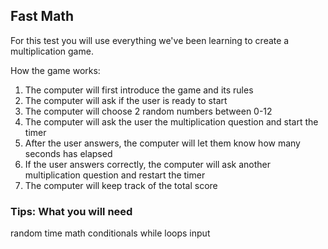 ## Fast Math

For this test you will use everything we've been learning to create a multiplication game. 

How the game works: 
1. The computer will first introduce the game and its rules 
2. The computer will ask if the user is ready to start 
3. The computer will choose 2 random numbers between 0-12
4. The computer will ask the user the multiplication question and start the timer
5. After the user answers, the computer will let them know how many seconds has elapsed
6. If the user answers correctly, the computer will ask another multiplication question and restart the timer
7. The computer will keep track of the total score 

### Tips: What you will need 

random 
time 
math 
conditionals 
while loops
input